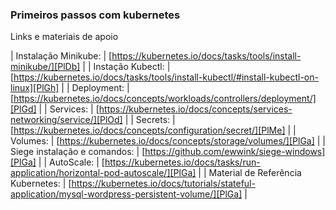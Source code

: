 ### Primeiros passos com kubernetes

Links e materiais de apoio

| Instalação Minikube: | [https://kubernetes.io/docs/tasks/tools/install-minikube/][PlDb] |
| Instação Kubectl: | [https://kubernetes.io/docs/tasks/tools/install-kubectl/#install-kubectl-on-linux][PlGh] |
| Deployment: | [https://kubernetes.io/docs/concepts/workloads/controllers/deployment/][PlGd] |
| Services: | [https://kubernetes.io/docs/concepts/services-networking/service/][PlOd] |
| Secrets: | [https://kubernetes.io/docs/concepts/configuration/secret/][PlMe] |
| Volumes: | [https://kubernetes.io/docs/concepts/storage/volumes/][PlGa] |
| Siege instalação e comandos: | [https://github.com/ewwink/siege-windows][PlGa] |
| AutoScale: | [https://kubernetes.io/docs/tasks/run-application/horizontal-pod-autoscale/][PlGa] |
| Material de Referência Kubernetes: | [https://kubernetes.io/docs/tutorials/stateful-application/mysql-wordpress-persistent-volume/][PlGa] |
